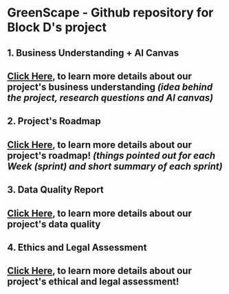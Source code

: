 # GreenScape - Github repository for Block D's project
## **1. Business Understanding + AI Canvas**
## [Click Here](businnesAI.md), to learn more details about our project's business understanding *(idea behind the project, research questions and AI canvas)*
## **2. Project's Roadmap**
## [Click Here](roadmapInfo.md), to learn more details about our project's roadmap! *(things pointed out for each Week (sprint) and short summary of each sprint)*
## **3. Data Quality Report**
## [Click Here](DataQualityReport_Final.pdf), to learn more details about our project's data quality
## **4. Ethics and Legal Assessment**
## [Click Here](ETHICS/LegalEthics_Final.pdf), to learn more details about our project's ethical and legal assessment!